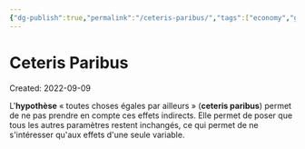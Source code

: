 ```yaml
---
{"dg-publish":true,"permalink":"/ceteris-paribus/","tags":["economy","gardenEntry","gardenEntry","gardenEntry","gardenEntry","gardenEntry","gardenEntry","gardenEntry","gardenEntry","gardenEntry"]}
---
```


# Ceteris Paribus
Created: 2022-09-09

L'**hypothèse** « toutes choses égales par ailleurs » (**ceteris paribus**) permet de ne pas prendre en compte ces effets indirects. Elle permet de poser que tous les autres paramètres restent inchangés, ce qui permet de ne s'intéresser qu'aux effets d'une seule variable.